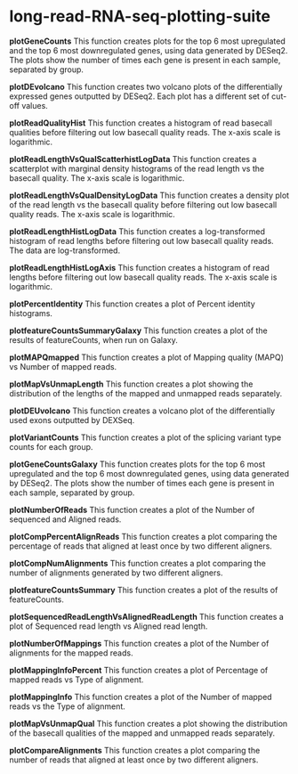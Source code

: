 # long-read-RNA-seq-plotting-suite

**plotGeneCounts**
This function creates plots for the top 6 most upregulated and the top 6 most downregulated genes, using data generated by DESeq2. The plots show the number of times each gene is present in each sample, separated by group.

**plotDEvolcano**
This function creates two volcano plots of the differentially expressed genes outputted by DESeq2. Each plot has a different set of cut-off values.

**plotReadQualityHist**
This function creates a histogram of read basecall qualities before filtering out low basecall quality reads. The x-axis scale is logarithmic.

**plotReadLengthVsQualScatterhistLogData**
This function creates a scatterplot with marginal density histograms of the read length vs the basecall quality. The x-axis scale is logarithmic.

**plotReadLengthVsQualDensityLogData**
This function creates a density plot of the read length vs the basecall quality before filtering out low basecall quality reads. The x-axis scale is logarithmic.

**plotReadLengthHistLogData**
This function creates a log-transformed histogram of read lengths before filtering out low basecall quality reads. The data are log-transformed.

**plotReadLengthHistLogAxis**
This function creates a histogram of read lengths before filtering out low basecall quality reads. The x-axis scale is logarithmic.

**plotPercentIdentity**
This function creates a plot of Percent identity histograms.

**plotfeatureCountsSummaryGalaxy**
This function creates a plot of the results of featureCounts, when run on Galaxy.

**plotMAPQmapped**
This function creates a plot of Mapping quality (MAPQ) vs Number of mapped reads.

**plotMapVsUnmapLength**
This function creates a plot showing the distribution of the lengths of the mapped and unmapped reads separately.

**plotDEUvolcano**
This function creates a volcano plot of the differentially used exons outputted by DEXSeq.

**plotVariantCounts**
This function creates a plot of the splicing variant type counts for each group.

**plotGeneCountsGalaxy**
This function creates plots for the top 6 most upregulated and the top 6 most downregulated genes, using data generated by DESeq2. The plots show the number of times each gene is present in each sample, separated by group.

**plotNumberOfReads**
This function creates a plot of the Number of sequenced and Aligned reads.

**plotCompPercentAlignReads**
This function creates a plot comparing the percentage of reads that aligned at least once by two different aligners.

**plotCompNumAlignments**
This function creates a plot comparing the number of alignments generated by two different aligners.

**plotfeatureCountsSummary**
This function creates a plot of the results of featureCounts.

**plotSequencedReadLengthVsAlignedReadLength**
This function creates a plot of Sequenced read length vs Aligned read length.

**plotNumberOfMappings**
This function creates a plot of the Number of alignments for the mapped reads.

**plotMappingInfoPercent**
This function creates a plot of Percentage of mapped reads vs Type of alignment.

**plotMappingInfo**
This function creates a plot of the Number of mapped reads vs the Type of alignment.

**plotMapVsUnmapQual**
This function creates a plot showing the distribution of the basecall qualities of the mapped and unmapped reads separately.

**plotCompareAlignments**
This function creates a plot comparing the number of reads that aligned at least once by two different aligners.
